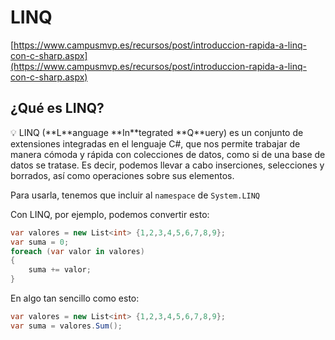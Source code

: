 # LINQ

[https://www.campusmvp.es/recursos/post/introduccion-rapida-a-linq-con-c-sharp.aspx](https://www.campusmvp.es/recursos/post/introduccion-rapida-a-linq-con-c-sharp.aspx)

## ¿Qué es LINQ?

<aside>
💡 LINQ (**L**anguage **In**tegrated **Q**uery) es un conjunto de extensiones integradas en el lenguaje C#, que nos permite trabajar de manera cómoda y rápida con colecciones de datos, como si de una base de datos se tratase. Es decir, podemos llevar a cabo inserciones, selecciones y borrados, así como operaciones sobre sus elementos.

</aside>

Para usarla, tenemos que incluir al `namespace` de `System.LINQ`

Con LINQ, por ejemplo, podemos convertir esto:

```csharp
var valores = new List<int> {1,2,3,4,5,6,7,8,9};
var suma = 0;
foreach (var valor in valores)
{
    suma += valor;
}
```

En algo tan sencillo como esto:

```csharp
var valores = new List<int> {1,2,3,4,5,6,7,8,9};
var suma = valores.Sum();
```
